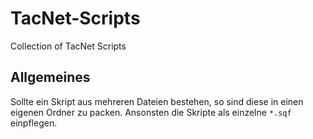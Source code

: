 # TacNet-Scripts
Collection of TacNet Scripts

## Allgemeines
Sollte ein Skript aus mehreren Dateien bestehen, so sind diese in einen eigenen Ordner zu packen.
Ansonsten die Skripte als einzelne `*.sqf` einpflegen.
